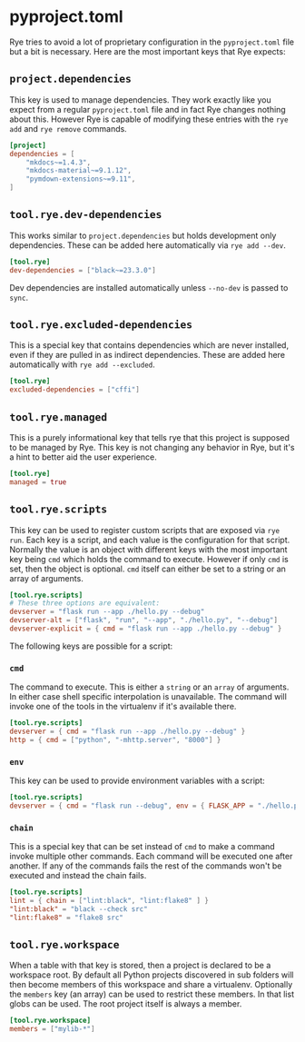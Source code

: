 # pyproject.toml

Rye tries to avoid a lot of proprietary configuration in the `pyproject.toml` file but a bit
is necessary.  Here are the most important keys that Rye expects:

## `project.dependencies`

This key is used to manage dependencies.  They work exactly like you expect from a regular
`pyproject.toml` file and in fact Rye changes nothing about this.  However Rye is capable
of modifying these entries with the `rye add` and `rye remove` commands.

```toml
[project]
dependencies = [
    "mkdocs~=1.4.3",
    "mkdocs-material~=9.1.12",
    "pymdown-extensions~=9.11",
]
```

## `tool.rye.dev-dependencies`

This works similar to `project.dependencies` but holds development only dependencies.  These
can be added here automatically via `rye add --dev`.

```toml
[tool.rye]
dev-dependencies = ["black~=23.3.0"]
```

Dev dependencies are installed automatically unless `--no-dev` is passed to `sync`.

## `tool.rye.excluded-dependencies`

This is a special key that contains dependencies which are never installed, even if they are
pulled in as indirect dependencies.  These are added here automatically with `rye add --excluded`.

```toml
[tool.rye]
excluded-dependencies = ["cffi"]
```

## `tool.rye.managed`

This is a purely informational key that tells rye that this project is supposed to be managed
by Rye.  This key is not changing any behavior in Rye, but it's a hint to better aid the
user experience.

```toml
[tool.rye]
managed = true
```

## `tool.rye.scripts`

This key can be used to register custom scripts that are exposed via `rye run`.  Each key is
a script, and each value is the configuration for that script.  Normally the value is an object
with different keys with the most important key being `cmd` which holds the command to execute.
However if only `cmd` is set, then the object is optional.  `cmd` itself can either be set to a
string or an array of arguments.

```toml
[tool.rye.scripts]
# These three options are equivalent:
devserver = "flask run --app ./hello.py --debug"
devserver-alt = ["flask", "run", "--app", "./hello.py", "--debug"]
devserver-explicit = { cmd = "flask run --app ./hello.py --debug" }
```

The following keys are possible for a script:

### `cmd`

The command to execute.  This is either a `string` or an `array` of arguments.  In either case
shell specific interpolation is unavailable.  The command will invoke one of the tools in the
virtualenv if it's available there.

```toml
[tool.rye.scripts]
devserver = { cmd = "flask run --app ./hello.py --debug" }
http = { cmd = ["python", "-mhttp.server", "8000"] }
```

### `env`

This key can be used to provide environment variables with a script:

```toml
[tool.rye.scripts]
devserver = { cmd = "flask run --debug", env = { FLASK_APP = "./hello.py" } }
```

### `chain`

This is a special key that can be set instead of `cmd` to make a command invoke multiple
other commands.  Each command will be executed one after another.  If any of the commands
fails the rest of the commands won't be executed and instead the chain fails.

```toml
[tool.rye.scripts]
lint = { chain = ["lint:black", "lint:flake8" ] }
"lint:black" = "black --check src"
"lint:flake8" = "flake8 src"
```

## `tool.rye.workspace`

When a table with that key is stored, then a project is declared to be a workspace root.  By
default all Python projects discovered in sub folders will then become members of this workspace
and share a virtualenv.  Optionally the `members` key (an array) can be used to restrict these
members.  In that list globs can be used.  The root project itself is always a member.

```toml
[tool.rye.workspace]
members = ["mylib-*"]
```

